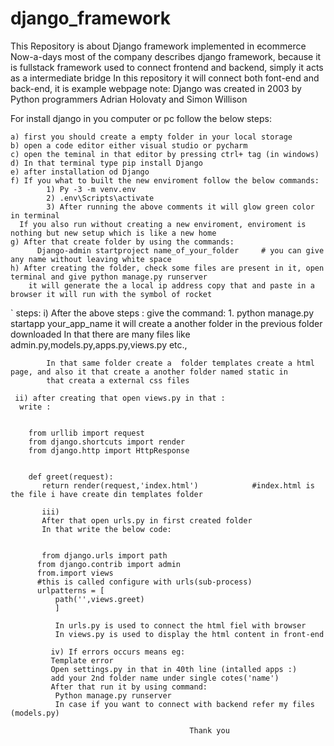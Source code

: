 # django_framework
This Repository is about Django framework implemented in ecommerce 
Now-a-days most of the company describes django framework, because it is fullstack framework
used to connect frontend and backend, simply it acts as a intermediate bridge 
In this repository it will connect both font-end and back-end, it is example webpage 
note:
Django was created in 2003 by Python programmers Adrian Holovaty and Simon Willison

For install django in you computer or pc follow the below steps:


    a) first you should create a empty folder in your local storage 
    b) open a code editor either visual studio or pycharm 
    c) open the teminal in that editor by pressing ctrl+ tag (in windows)
    d) In that terminal type pip install Django 
    e) after installation od Django 
    f) If you what to built the new enviroment follow the below commands:
            1) Py -3 -m venv.env
            2) .env\Scripts\activate
            3) After running the above comments it will glow green color in terminal 
      If you also run without creating a new enviroment, enviroment is nothing but new setup which is like a new home
    g) After that create folder by using the commands:
          Django-admin startproject name_of_your_folder     # you can give any name without leaving white space
    h) After creating the folder, check some files are present in it, open terminal and give python manage.py runserver 
        it will generate the a local ip address copy that and paste in a browser it will run with the symbol of rocket 
        
        
 `
  steps: 
    i) After the above steps : 
      give the command:
            1. python manage.py startapp your_app_name 
            it will create a another folder in the previous folder downloaded 
            In that there are many files like 
            admin.py,models.py,apps.py,views.py etc.,
            
            In that same folder create a  folder templates create a html page, and also it that create a another folder named static in 
            that creata a external css files 
            
     ii) after creating that open views.py in that :
      write :
      
      
        from urllib import request
        from django.shortcuts import render
        from django.http import HttpResponse
        
        
        def greet(request):
           return render(request,'index.html')            #index.html is the file i have create din templates folder
           
           iii)
           After that open urls.py in first created folder
           In that write the below code:
           
           
           from django.urls import path
          from django.contrib import admin
          from.import views
          #this is called configure with urls(sub-process)
          urlpatterns = [
              path('',views.greet)
              ]
              
              In urls.py is used to connect the html fiel with browser
              In views.py is used to display the html content in front-end
              
             iv) If errors occurs means eg:
             Template error
             Open settings.py in that in 40th line (intalled apps :)
             add your 2nd folder name under single cotes('name')
             After that run it by using command:
              Python manage.py runserver 
              In case if you want to connect with backend refer my files (models.py)
              
                                            Thank you
